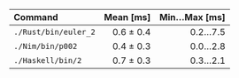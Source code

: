 | Command | Mean [ms] | Min…Max [ms] |
|:---|---:|---:|
| `./Rust/bin/euler_2` | 0.6 ± 0.4 | 0.2…7.5 |
| `./Nim/bin/p002` | 0.4 ± 0.3 | 0.0…2.8 |
| `./Haskell/bin/2` | 0.7 ± 0.3 | 0.3…2.1 |
